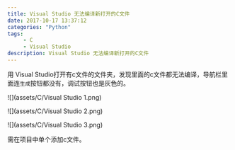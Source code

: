 ```yaml
---
title: Visual Studio 无法编译新打开的C文件
date: 2017-10-17 13:37:12 
categories: "Python" 
tags: 
     - C
     - Visual Studio
description: Visual Studio 无法编译新打开的C文件
---
```

用 Visual Studio打开有c文件的文件夹，发现里面的c文件都无法编译，导航栏里面连`生成`按钮都没有，调试按钮也是灰色的。

![](assets/C/Visual Studio 1.png)

![](assets/C/Visual Studio 2.png)

![](assets/C/Visual Studio 3.png)


需在项目中单个添加c文件。